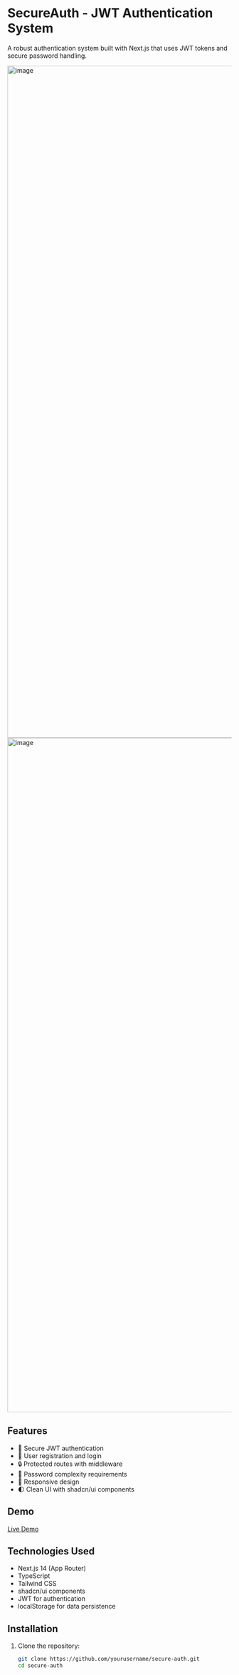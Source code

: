 # SecureAuth - JWT Authentication System

A robust authentication system built with Next.js that uses JWT tokens and secure password handling.

<img width="1507" alt="image" src="https://github.com/user-attachments/assets/6056a64b-c0c1-4d4c-9214-790aacb0f7ac" />

<img width="1512" alt="image" src="https://github.com/user-attachments/assets/7bc34b1c-cc01-4723-931a-e4230360776f" />


## Features

- 🔐 Secure JWT authentication
- 👤 User registration and login
- 🔒 Protected routes with middleware
- 🔑 Password complexity requirements
- 📱 Responsive design
- 🌓 Clean UI with shadcn/ui components

## Demo

[Live Demo](https://your-deployment-url.vercel.app)

## Technologies Used

- Next.js 14 (App Router)
- TypeScript
- Tailwind CSS
- shadcn/ui components
- JWT for authentication
- localStorage for data persistence

## Installation

1. Clone the repository:
   ```bash
   git clone https://github.com/yourusername/secure-auth.git
   cd secure-auth
